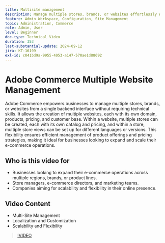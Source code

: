 ```yaml
---
title: Multisite management 
description: Manage multiple stores, brands, or websites effortlessly with Adobe Commerce's robust multi-site capabilities and centralized backend interface.
feature: Admin Workspace, Configuration, Site Management
topic: Administration, Commerce
role: Admin, User
level: Beginner
doc-type: Technical Video
duration: 353
last-substantial-update: 2024-09-12
jira: KT-16199
exl-id: c041bd9a-9955-4053-a147-570ae1d88692
---
```

# Adobe Commerce Multiple Website Management

Adobe Commerce empowers businesses to manage multiple stores, brands, or websites from a single backend interface without requiring technical skills. It allows the creation of multiple websites, each with its own domain, products, pricing, and customer base. Within a website, multiple stores can be created, each with its own catalog and pricing, and within a store, multiple store views can be set up for different languages or versions. This flexibility ensures efficient management of product offerings and pricing strategies, making it ideal for businesses looking to expand and scale their e-commerce operations.

## Who is this video for

- Businesses looking to expand their e-commerce operations across multiple regions, brands, or product lines.
- Store managers, e-commerce directors, and marketing teams.
- Companies aiming for scalability and flexibility in their online presence.

## Video Content
 
- Multi-Site Management 
- Localization and Customization
- Scalability and Flexibility

>[!VIDEO](https://video.tv.adobe.com/v/3434027?learn=on)
